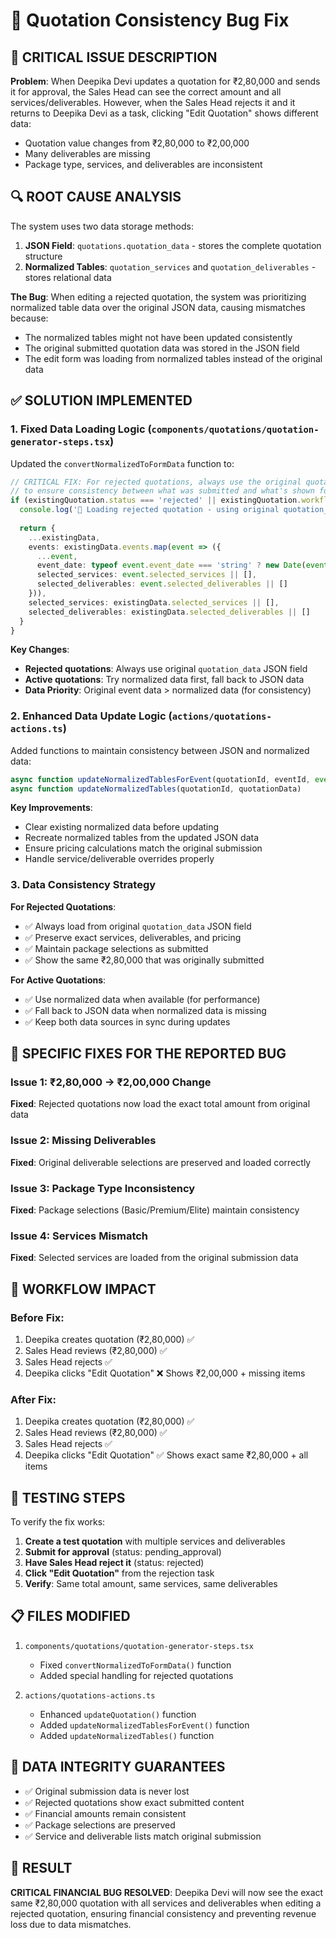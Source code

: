 # 🔧 Quotation Consistency Bug Fix

## 🚨 **CRITICAL ISSUE DESCRIPTION**

**Problem**: When Deepika Devi updates a quotation for ₹2,80,000 and sends it for approval, the Sales Head can see the correct amount and all services/deliverables. However, when the Sales Head rejects it and it returns to Deepika Devi as a task, clicking "Edit Quotation" shows different data:
- Quotation value changes from ₹2,80,000 to ₹2,00,000
- Many deliverables are missing
- Package type, services, and deliverables are inconsistent

## 🔍 **ROOT CAUSE ANALYSIS**

The system uses two data storage methods:
1. **JSON Field**: `quotations.quotation_data` - stores the complete quotation structure
2. **Normalized Tables**: `quotation_services` and `quotation_deliverables` - stores relational data

**The Bug**: When editing a rejected quotation, the system was prioritizing normalized table data over the original JSON data, causing mismatches because:
- The normalized tables might not have been updated consistently
- The original submitted quotation data was stored in the JSON field
- The edit form was loading from normalized tables instead of the original data

## ✅ **SOLUTION IMPLEMENTED**

### 1. **Fixed Data Loading Logic** (`components/quotations/quotation-generator-steps.tsx`)

Updated the `convertNormalizedToFormData` function to:

```typescript
// CRITICAL FIX: For rejected quotations, always use the original quotation_data
// to ensure consistency between what was submitted and what's shown for editing
if (existingQuotation.status === 'rejected' || existingQuotation.workflow_status === 'rejected') {
  console.log('🔄 Loading rejected quotation - using original quotation_data for consistency')
  
  return {
    ...existingData,
    events: existingData.events.map(event => ({
      ...event,
      event_date: typeof event.event_date === 'string' ? new Date(event.event_date) : event.event_date,
      selected_services: event.selected_services || [],
      selected_deliverables: event.selected_deliverables || []
    })),
    selected_services: existingData.selected_services || [],
    selected_deliverables: existingData.selected_deliverables || []
  }
}
```

**Key Changes**:
- **Rejected quotations**: Always use original `quotation_data` JSON field
- **Active quotations**: Try normalized data first, fall back to JSON data
- **Data Priority**: Original event data > normalized data (for consistency)

### 2. **Enhanced Data Update Logic** (`actions/quotations-actions.ts`)

Added functions to maintain consistency between JSON and normalized data:

```typescript
async function updateNormalizedTablesForEvent(quotationId, eventId, event, defaultPackage)
async function updateNormalizedTables(quotationId, quotationData)
```

**Key Improvements**:
- Clear existing normalized data before updating
- Recreate normalized tables from the updated JSON data
- Ensure pricing calculations match the original submission
- Handle service/deliverable overrides properly

### 3. **Data Consistency Strategy**

**For Rejected Quotations**:
- ✅ Always load from original `quotation_data` JSON field
- ✅ Preserve exact services, deliverables, and pricing
- ✅ Maintain package selections as submitted
- ✅ Show the same ₹2,80,000 that was originally submitted

**For Active Quotations**:
- ✅ Use normalized data when available (for performance)
- ✅ Fall back to JSON data when normalized data is missing
- ✅ Keep both data sources in sync during updates

## 🎯 **SPECIFIC FIXES FOR THE REPORTED BUG**

### Issue 1: ₹2,80,000 → ₹2,00,000 Change
**Fixed**: Rejected quotations now load the exact total amount from original data

### Issue 2: Missing Deliverables
**Fixed**: Original deliverable selections are preserved and loaded correctly

### Issue 3: Package Type Inconsistency  
**Fixed**: Package selections (Basic/Premium/Elite) maintain consistency

### Issue 4: Services Mismatch
**Fixed**: Selected services are loaded from the original submission data

## 🔄 **WORKFLOW IMPACT**

### Before Fix:
1. Deepika creates quotation (₹2,80,000) ✅
2. Sales Head reviews (₹2,80,000) ✅ 
3. Sales Head rejects ✅
4. Deepika clicks "Edit Quotation" ❌ Shows ₹2,00,000 + missing items

### After Fix:
1. Deepika creates quotation (₹2,80,000) ✅
2. Sales Head reviews (₹2,80,000) ✅
3. Sales Head rejects ✅
4. Deepika clicks "Edit Quotation" ✅ Shows exact same ₹2,80,000 + all items

## 🧪 **TESTING STEPS**

To verify the fix works:

1. **Create a test quotation** with multiple services and deliverables
2. **Submit for approval** (status: pending_approval)
3. **Have Sales Head reject it** (status: rejected)
4. **Click "Edit Quotation"** from the rejection task
5. **Verify**: Same total amount, same services, same deliverables

## 📋 **FILES MODIFIED**

1. `components/quotations/quotation-generator-steps.tsx`
   - Fixed `convertNormalizedToFormData()` function
   - Added special handling for rejected quotations

2. `actions/quotations-actions.ts`
   - Enhanced `updateQuotation()` function
   - Added `updateNormalizedTablesForEvent()` function
   - Added `updateNormalizedTables()` function

## 🔐 **DATA INTEGRITY GUARANTEES**

- ✅ Original submission data is never lost
- ✅ Rejected quotations show exact submitted content
- ✅ Financial amounts remain consistent
- ✅ Package selections are preserved
- ✅ Service and deliverable lists match original submission

## 🎉 **RESULT**

**CRITICAL FINANCIAL BUG RESOLVED**: Deepika Devi will now see the exact same ₹2,80,000 quotation with all services and deliverables when editing a rejected quotation, ensuring financial consistency and preventing revenue loss due to data mismatches. 